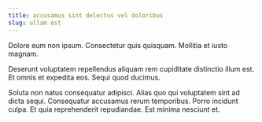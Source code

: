 ```yaml
---
title: accusamus sint delectus vel doloribus
slug: ullam est
---
```


Dolore eum non ipsum. Consectetur quis quisquam. Mollitia et iusto magnam.

Deserunt voluptatem repellendus aliquam rem cupiditate distinctio illum est. Et omnis et expedita eos. Sequi quod ducimus.

Soluta non natus consequatur adipisci. Alias quo qui voluptatem sint ad dicta sequi. Consequatur accusamus rerum temporibus. Porro incidunt culpa. Et quia reprehenderit repudiandae. Est minima nesciunt et.
